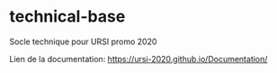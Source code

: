 # technical-base
Socle technique pour URSI promo 2020

Lien de la documentation: https://ursi-2020.github.io/Documentation/
